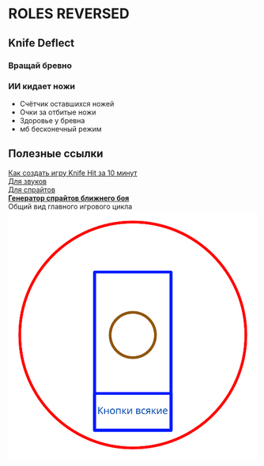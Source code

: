 # ROLES REVERSED
## Knife Deflect
### Вращай бревно
### ИИ кидает ножи
* Счётчик оставшихся ножей
* Очки за отбитые ножи
* Здоровье у бревна
* мб бесконечный режим

## Полезные ссылки
[Как создать игру Knife Hit за 10 минут](https://www.youtube.com/watch?v=A-vmu-lEce4)  
[Для звуков](https://www.drpetter.se/project_sfxr.html)  
[Для спрайтов](https://opengameart.org/)  
[**Генератор спрайтов ближнего боя**](https://rgsdev-weapon-generator.netlify.app/)  
Общий вид главного игрового цикла  
![](./overall_layout.png)